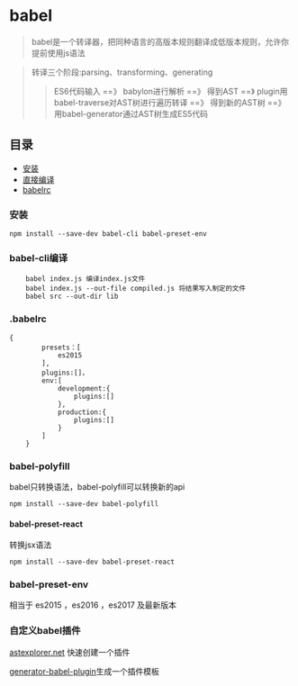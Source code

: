# babel

> babel是一个转译器，把同种语言的高版本规则翻译成低版本规则，允许你提前使用js语法

> 转译三个阶段:parsing、transforming、generating
>>  ES6代码输入 ==》 babylon进行解析 ==》 得到AST
==》 plugin用babel-traverse对AST树进行遍历转译 ==》 得到新的AST树
==》 用babel-generator通过AST树生成ES5代码

## 目录

* [安装](#安装)
* [直接编译](#babel-cli编译)
* [babelrc](#.babelrc)

### 安装

```
npm install --save-dev babel-cli babel-preset-env
```

### babel-cli编译

```
    babel index.js 编译index.js文件
    babel index.js --out-file compiled.js 将结果写入制定的文件
    babel src --out-dir lib
```

### .babelrc
```
{
        presets：[
            es2015
        ],
        plugins:[]，
        env:[
            development:{
                plugins:[]
            },
            production:{
                plugins:[]
            }
        ]
    }
```

### babel-polyfill
    
babel只转换语法，babel-polyfill可以转换新的api
```
npm install --save-dev babel-polyfill
```
#### babel-preset-react

转换jsx语法

```
npm install --save-dev babel-preset-react
```

### babel-preset-env

相当于 es2015 ，es2016 ，es2017 及最新版本

### 自定义babel插件

[astexplorer.net](https://astexplorer.net/#/KJ8AjD6maa) 快速创建一个插件

[ generator-babel-plugin](https://github.com/babel/generator-babel-plugin)生成一个插件模板
 

